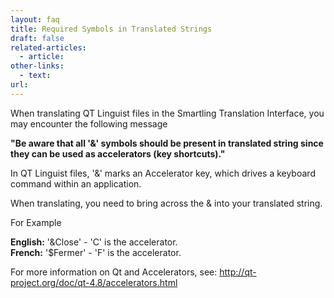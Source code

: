 ```yaml
---
layout: faq
title: Required Symbols in Translated Strings
draft: false
related-articles:
  - article:
other-links:
  - text:
url:
---
```



When translating QT Linguist files in the Smartling Translation Interface, you may encounter the following message

**"Be aware that all '&' symbols should be present in translated string since they can be used as accelerators (key shortcuts)."**

In QT Linguist files, '&' marks an Accelerator key, which drives a keyboard command within an application.

When translating, you need to bring across the & into your translated string.

For Example

**English:**&nbsp;'&Close' - 'C' is the accelerator.
<br>**French:**&nbsp;'$Fermer' - 'F' is the accelerator.

For more information on Qt and Accelerators, see: http://qt-project.org/doc/qt-4.8/accelerators.html